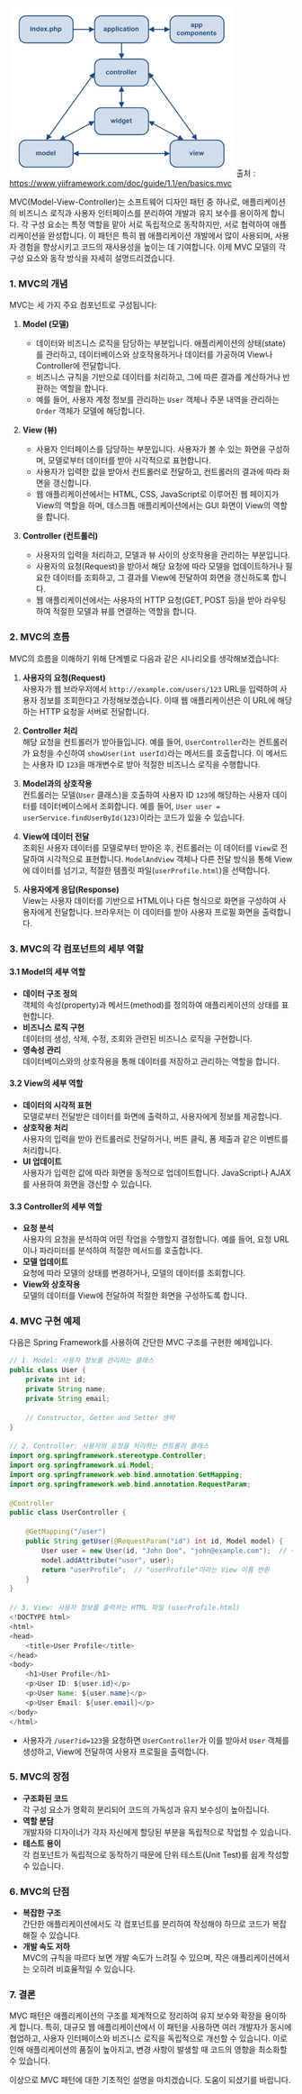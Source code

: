 ![MVC model](./Resource/MVC/MVC%20Model.png) 
출처 : https://www.yiiframework.com/doc/guide/1.1/en/basics.mvc


MVC(Model-View-Controller)는 소프트웨어 디자인 패턴 중 하나로, 애플리케이션의 비즈니스 로직과 사용자 인터페이스를 분리하여 개발과 유지 보수를 용이하게 합니다. 각 구성 요소는 특정 역할을 맡아 서로 독립적으로 동작하지만, 서로 협력하여 애플리케이션을 완성합니다. 이 패턴은 특히 웹 애플리케이션 개발에서 많이 사용되며, 사용자 경험을 향상시키고 코드의 재사용성을 높이는 데 기여합니다. 이제 MVC 모델의 각 구성 요소와 동작 방식을 자세히 설명드리겠습니다.

### 1. MVC의 개념
MVC는 세 가지 주요 컴포넌트로 구성됩니다:

1. **Model (모델)**  
   - 데이터와 비즈니스 로직을 담당하는 부분입니다. 애플리케이션의 상태(state)를 관리하고, 데이터베이스와 상호작용하거나 데이터를 가공하여 View나 Controller에 전달합니다.
   - 비즈니스 규칙을 기반으로 데이터를 처리하고, 그에 따른 결과를 계산하거나 반환하는 역할을 합니다.
   - 예를 들어, 사용자 계정 정보를 관리하는 `User` 객체나 주문 내역을 관리하는 `Order` 객체가 모델에 해당합니다.

2. **View (뷰)**  
   - 사용자 인터페이스를 담당하는 부분입니다. 사용자가 볼 수 있는 화면을 구성하며, 모델로부터 데이터를 받아 시각적으로 표현합니다.
   - 사용자가 입력한 값을 받아서 컨트롤러로 전달하고, 컨트롤러의 결과에 따라 화면을 갱신합니다.
   - 웹 애플리케이션에서는 HTML, CSS, JavaScript로 이루어진 웹 페이지가 View의 역할을 하며, 데스크톱 애플리케이션에서는 GUI 화면이 View의 역할을 합니다.

3. **Controller (컨트롤러)**  
   - 사용자의 입력을 처리하고, 모델과 뷰 사이의 상호작용을 관리하는 부분입니다.
   - 사용자의 요청(Request)을 받아서 해당 요청에 따라 모델을 업데이트하거나 필요한 데이터를 조회하고, 그 결과를 View에 전달하여 화면을 갱신하도록 합니다.
   - 웹 애플리케이션에서는 사용자의 HTTP 요청(GET, POST 등)을 받아 라우팅하여 적절한 모델과 뷰를 연결하는 역할을 합니다.

### 2. MVC의 흐름
MVC의 흐름을 이해하기 위해 단계별로 다음과 같은 시나리오를 생각해보겠습니다:

1. **사용자의 요청(Request)**  
   사용자가 웹 브라우저에서 `http://example.com/users/123` URL을 입력하여 사용자 정보를 조회한다고 가정해보겠습니다. 이때 웹 애플리케이션은 이 URL에 해당하는 HTTP 요청을 서버로 전달합니다.

2. **Controller 처리**  
   해당 요청을 컨트롤러가 받아들입니다. 예를 들어, `UserController`라는 컨트롤러가 요청을 수신하여 `showUser(int userId)`라는 메서드를 호출합니다. 이 메서드는 사용자 ID `123`을 매개변수로 받아 적절한 비즈니스 로직을 수행합니다.

3. **Model과의 상호작용**  
   컨트롤러는 모델(`User` 클래스)을 호출하여 사용자 ID `123`에 해당하는 사용자 데이터를 데이터베이스에서 조회합니다. 예를 들어, `User user = userService.findUserById(123)`이라는 코드가 있을 수 있습니다.

4. **View에 데이터 전달**  
   조회된 사용자 데이터를 모델로부터 받아온 후, 컨트롤러는 이 데이터를 `View`로 전달하여 시각적으로 표현합니다. `ModelAndView` 객체나 다른 전달 방식을 통해 View에 데이터를 넘기고, 적절한 템플릿 파일(`userProfile.html`)을 선택합니다.

5. **사용자에게 응답(Response)**  
   View는 사용자 데이터를 기반으로 HTML이나 다른 형식으로 화면을 구성하여 사용자에게 전달합니다. 브라우저는 이 데이터를 받아 사용자 프로필 화면을 출력합니다.

### 3. MVC의 각 컴포넌트의 세부 역할

#### 3.1 Model의 세부 역할
- **데이터 구조 정의**  
  객체의 속성(property)과 메서드(method)를 정의하여 애플리케이션의 상태를 표현합니다.
- **비즈니스 로직 구현**  
  데이터의 생성, 삭제, 수정, 조회와 관련된 비즈니스 로직을 구현합니다.
- **영속성 관리**  
  데이터베이스와의 상호작용을 통해 데이터를 저장하고 관리하는 역할을 합니다.

#### 3.2 View의 세부 역할
- **데이터의 시각적 표현**  
  모델로부터 전달받은 데이터를 화면에 출력하고, 사용자에게 정보를 제공합니다.
- **상호작용 처리**  
  사용자의 입력을 받아 컨트롤러로 전달하거나, 버튼 클릭, 폼 제출과 같은 이벤트를 처리합니다.
- **UI 업데이트**  
  사용자가 입력한 값에 따라 화면을 동적으로 업데이트합니다. JavaScript나 AJAX를 사용하여 화면을 갱신할 수 있습니다.

#### 3.3 Controller의 세부 역할
- **요청 분석**  
  사용자의 요청을 분석하여 어떤 작업을 수행할지 결정합니다. 예를 들어, 요청 URL이나 파라미터를 분석하여 적절한 메서드를 호출합니다.
- **모델 업데이트**  
  요청에 따라 모델의 상태를 변경하거나, 모델의 데이터를 조회합니다.
- **View와 상호작용**  
  모델의 데이터를 View에 전달하여 적절한 화면을 구성하도록 합니다.

### 4. MVC 구현 예제
다음은 Spring Framework를 사용하여 간단한 MVC 구조를 구현한 예제입니다.

```java
// 1. Model: 사용자 정보를 관리하는 클래스
public class User {
    private int id;
    private String name;
    private String email;

    // Constructor, Getter and Setter 생략
}

// 2. Controller: 사용자의 요청을 처리하는 컨트롤러 클래스
import org.springframework.stereotype.Controller;
import org.springframework.ui.Model;
import org.springframework.web.bind.annotation.GetMapping;
import org.springframework.web.bind.annotation.RequestParam;

@Controller
public class UserController {

    @GetMapping("/user")
    public String getUser(@RequestParam("id") int id, Model model) {
        User user = new User(id, "John Doe", "john@example.com");  // 예시 모델 데이터
        model.addAttribute("user", user);
        return "userProfile";  // "userProfile"이라는 View 이름 반환
    }
}

// 3. View: 사용자 정보를 출력하는 HTML 파일 (userProfile.html)
<!DOCTYPE html>
<html>
<head>
    <title>User Profile</title>
</head>
<body>
    <h1>User Profile</h1>
    <p>User ID: ${user.id}</p>
    <p>User Name: ${user.name}</p>
    <p>User Email: ${user.email}</p>
</body>
</html>
```

- 사용자가 `/user?id=123`을 요청하면 `UserController`가 이를 받아서 `User` 객체를 생성하고, View에 전달하여 사용자 프로필을 출력합니다.

### 5. MVC의 장점
- **구조화된 코드**  
  각 구성 요소가 명확히 분리되어 코드의 가독성과 유지 보수성이 높아집니다.
- **역할 분담**  
  개발자와 디자이너가 각자 자신에게 할당된 부분을 독립적으로 작업할 수 있습니다.
- **테스트 용이**  
  각 컴포넌트가 독립적으로 동작하기 때문에 단위 테스트(Unit Test)를 쉽게 작성할 수 있습니다.

### 6. MVC의 단점
- **복잡한 구조**  
  간단한 애플리케이션에서도 각 컴포넌트를 분리하여 작성해야 하므로 코드가 복잡해질 수 있습니다.
- **개발 속도 저하**  
  MVC의 규칙을 따르다 보면 개발 속도가 느려질 수 있으며, 작은 애플리케이션에서는 오히려 비효율적일 수 있습니다.

### 7. 결론
MVC 패턴은 애플리케이션의 구조를 체계적으로 정리하여 유지 보수와 확장을 용이하게 합니다. 특히, 대규모 웹 애플리케이션에서 이 패턴을 사용하면 여러 개발자가 동시에 협업하고, 사용자 인터페이스와 비즈니스 로직을 독립적으로 개선할 수 있습니다. 이로 인해 애플리케이션의 품질이 높아지고, 변경 사항이 발생할 때 코드의 영향을 최소화할 수 있습니다.

이상으로 MVC 패턴에 대한 기초적인 설명을 마치겠습니다. 도움이 되셨기를 바랍니다.